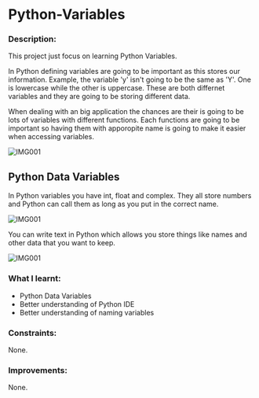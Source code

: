 # Python-Variables


### Description: 

This project just focus on learning Python Variables. 

In Python defining variables are going to be important as this stores our information. Example, the variable 'y' isn't going to be the same as 'Y'. One is lowercase while the other is uppercase. These are both differnet variables and they are going to be storing different data.

When dealing with an big application the chances are their is going to be lots of variables with different functions. Each functions are going to be important so having them with apporopite name is going to make it easier when accessing variables.


![IMG001](https://user-images.githubusercontent.com/45819118/71187607-4ad2c100-2277-11ea-9905-d6ac65bf5238.PNG)

## Python Data Variables

In Python variables you have int, float and complex. They all store numbers and Python can call them as long as you put in the correct name.

![IMG001](https://user-images.githubusercontent.com/45819118/71193638-5aa3d280-2282-11ea-8066-ada2b9358842.PNG)

You can write text in Python which allows you store things like names and other data that you want to keep.

![IMG001](https://user-images.githubusercontent.com/45819118/71200783-9b0a4d00-2290-11ea-890c-ac64eefe5efc.PNG)



### What I learnt:
- Python Data Variables
- Better understanding of Python IDE
- Better understanding of naming variables

### Constraints:

None.

### Improvements:

None.
